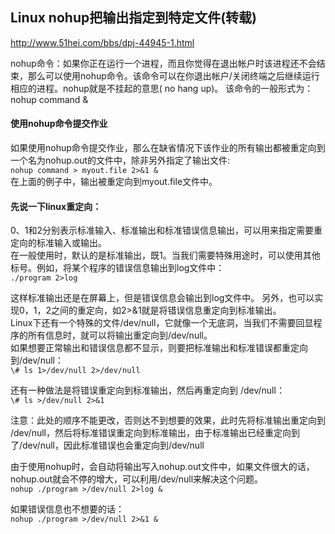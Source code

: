 ##  Linux nohup把输出指定到特定文件(转载)    
http://www.51hei.com/bbs/dpj-44945-1.html

nohup命令：如果你正在运行一个进程，而且你觉得在退出帐户时该进程还不会结束，那么可以使用nohup命令。该命令可以在你退出帐户/关闭终端之后继续运行相应的进程。nohup就是不挂起的意思( no hang up)。 
该命令的一般形式为：nohup command &   
#### 使用nohup命令提交作业   
如果使用nohup命令提交作业，那么在缺省情况下该作业的所有输出都被重定向到一个名为nohup.out的文件中，除非另外指定了输出文件:  
`nohup command > myout.file 2>&1 &`  
在上面的例子中，输出被重定向到myout.file文件中。  
  
#### 先说一下linux重定向：
0、1和2分别表示标准输入、标准输出和标准错误信息输出，可以用来指定需要重定向的标准输入或输出。  
在一般使用时，默认的是标准输出，既1。当我们需要特殊用途时，可以使用其他标号。例如，将某个程序的错误信息输出到log文件中：  
`./program 2>log`    
  
这样标准输出还是在屏幕上，但是错误信息会输出到log文件中。
另外，也可以实现0，1，2之间的重定向，如2>&1就是将错误信息重定向到标准输出。  
Linux下还有一个特殊的文件/dev/null，它就像一个无底洞，当我们不需要回显程序的所有信息时，就可以将输出重定向到/dev/null。  
如果想要正常输出和错误信息都不显示，则要把标准输出和标准错误都重定向到/dev/null：  
`\# ls 1>/dev/null 2>/dev/null`    
  
还有一种做法是将错误重定向到标准输出，然后再重定向到 /dev/null：  
`\# ls >/dev/null 2>&1`    
  
注意：此处的顺序不能更改，否则达不到想要的效果，此时先将标准输出重定向到 /dev/null，然后将标准错误重定向到标准输出，由于标准输出已经重定向到了/dev/null，因此标准错误也会重定向到/dev/null

由于使用nohup时，会自动将输出写入nohup.out文件中，如果文件很大的话，nohup.out就会不停的增大，可以利用/dev/null来解决这个问题。  
`nohup ./program >/dev/null 2>log &`    
  
如果错误信息也不想要的话：  
`nohup ./program >/dev/null 2>&1 &`
